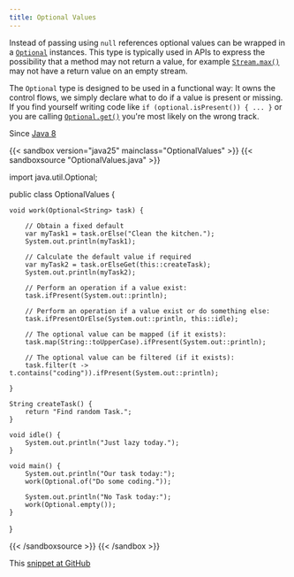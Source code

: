```yaml
---
title: Optional Values
---
```


Instead of passing using `null` references optional values can be wrapped in
a [`Optional`](https://docs.oracle.com/en/java/javase/25/docs/api/java.base/java/util/Optional.html) instances. This type is typically used in APIs
to express the possibility that a method may not return a value, for example
[`Stream.max()`](https://docs.oracle.com/en/java/javase/25/docs/api/java.base/java/util/stream/Stream.html#max(java.util.Comparator)) may not have a
return value on an empty stream.

The `Optional` type is designed to be used in a functional way: It owns the
control flows, we simply declare what to do if a value is present or missing.
If you find yourself writing code like `if (optional.isPresent()) { ... }` or
you are calling [`Optional.get()`](https://docs.oracle.com/en/java/javase/25/docs/api/java.base/java/util/Optional.html#get()) you're most likely on the
wrong track.

Since [Java 8](/jdk/8/)

{{< sandbox version="java25" mainclass="OptionalValues" >}}
{{< sandboxsource "OptionalValues.java" >}}

import java.util.Optional;

public class OptionalValues {

	void work(Optional<String> task) {

		// Obtain a fixed default
		var myTask1 = task.orElse("Clean the kitchen.");
		System.out.println(myTask1);

		// Calculate the default value if required
		var myTask2 = task.orElseGet(this::createTask);
		System.out.println(myTask2);

		// Perform an operation if a value exist:
		task.ifPresent(System.out::println);

		// Perform an operation if a value exist or do something else:
		task.ifPresentOrElse(System.out::println, this::idle);

		// The optional value can be mapped (if it exists):
		task.map(String::toUpperCase).ifPresent(System.out::println);

		// The optional value can be filtered (if it exists):
		task.filter(t -> t.contains("coding")).ifPresent(System.out::println);

	}

	String createTask() {
		return "Find random Task.";
	}

	void idle() {
		System.out.println("Just lazy today.");
	}

	void main() {
		System.out.println("Our task today:");
		work(Optional.of("Do some coding."));

		System.out.println("No Task today:");
		work(Optional.empty());
	}

}

{{< /sandboxsource >}}
{{< /sandbox >}}

This [snippet at GitHub](https://github.com/marchof/io.javaalmanac.snippets/tree/master/src/main/java/io/javaalmanac/snippets/util/OptionalValues.java)
